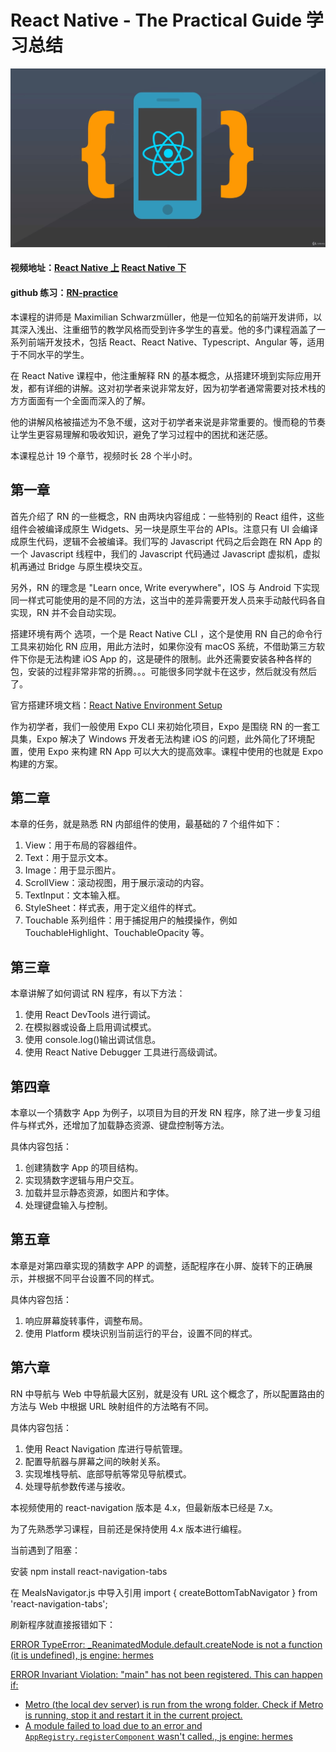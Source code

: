 # React Native - The Practical Guide 学习总结

![](./RN-pratical.jpg)

#### 视频地址：[React Native 上](https://www.bilibili.com/video/BV1FP4y1M7j2?p=1) [React Native 下](https://www.bilibili.com/video/BV18q4y1Y7M5?p=1)

#### github 练习：[RN-practice](https://github.com/linzhishui/RN-practice)

本课程的讲师是 Maximilian Schwarzmüller，他是一位知名的前端开发讲师，以其深入浅出、注重细节的教学风格而受到许多学生的喜爱。他的多门课程涵盖了一系列前端开发技术，包括 React、React Native、Typescript、Angular 等，适用于不同水平的学生。

在 React Native 课程中，他注重解释 RN 的基本概念，从搭建环境到实际应用开发，都有详细的讲解。这对初学者来说非常友好，因为初学者通常需要对技术栈的方方面面有一个全面而深入的了解。

他的讲解风格被描述为不急不缓，这对于初学者来说是非常重要的。慢而稳的节奏让学生更容易理解和吸收知识，避免了学习过程中的困扰和迷茫感。

本课程总计 19 个章节，视频时长 28 个半小时。

## 第一章

首先介绍了 RN 的一些概念，RN 由两块内容组成：一些特别的 React 组件，这些组件会被编译成原生 Widgets、另一块是原生平台的 APIs。注意只有 UI 会编译成原生代码，逻辑不会被编译。我们写的 Javascript 代码之后会跑在 RN App 的一个 Javascript 线程中，我们的 Javascript 代码通过 Javascript 虚拟机，虚拟机再通过 Bridge 与原生模块交互。

另外，RN 的理念是 "Learn once, Write everywhere"，IOS 与 Android 下实现同一样式可能使用的是不同的方法，这当中的差异需要开发人员来手动敲代码各自实现，RN 并不会自动实现。

搭建环境有两个 选项，一个是 React Native CLI ，这个是使用 RN 自己的命令行工具来初始化 RN 应用，用此方法时，如果你没有 macOS 系统，不借助第三方软件下你是无法构建 iOS App 的，这是硬件的限制。此外还需要安装各种各样的包，安装的过程非常非常的折腾。。。可能很多同学就卡在这步，然后就没有然后了。

官方搭建环境文档：[React Native Environment Setup](https://www.reactnative.cn/docs/environment-setup)

作为初学者，我们一般使用 Expo CLI 来初始化项目，Expo 是围绕 RN 的一套工具集，Expo 解决了 Windows 开发者无法构建 iOS 的问题，此外简化了环境配置，使用 Expo 来构建 RN App 可以大大的提高效率。课程中使用的也就是 Expo 构建的方案。

## 第二章

本章的任务，就是熟悉 RN 内部组件的使用，最基础的 7 个组件如下：

1. View：用于布局的容器组件。
2. Text：用于显示文本。
3. Image：用于显示图片。
4. ScrollView：滚动视图，用于展示滚动的内容。
5. TextInput：文本输入框。
6. StyleSheet：样式表，用于定义组件的样式。
7. Touchable 系列组件：用于捕捉用户的触摸操作，例如 TouchableHighlight、TouchableOpacity 等。

## 第三章

本章讲解了如何调试 RN 程序，有以下方法：

1. 使用 React DevTools 进行调试。
2. 在模拟器或设备上启用调试模式。
3. 使用 console.log()输出调试信息。
4. 使用 React Native Debugger 工具进行高级调试。

## 第四章

本章以一个猜数字 App 为例子，以项目为目的开发 RN 程序，除了进一步复习组件与样式外，还增加了加载静态资源、键盘控制等方法。

具体内容包括：

1. 创建猜数字 App 的项目结构。
2. 实现猜数字逻辑与用户交互。
3. 加载并显示静态资源，如图片和字体。
4. 处理键盘输入与控制。

## 第五章

本章是对第四章实现的猜数字 APP 的调整，适配程序在小屏、旋转下的正确展示，并根据不同平台设置不同的样式。

具体内容包括：

1. 响应屏幕旋转事件，调整布局。
3. 使用 Platform 模块识别当前运行的平台，设置不同的样式。

## 第六章

RN 中导航与 Web 中导航最大区别，就是没有 URL 这个概念了，所以配置路由的方法与 Web 中根据 URL 映射组件的方法略有不同。

具体内容包括：

1. 使用 React Navigation 库进行导航管理。
2. 配置导航器与屏幕之间的映射关系。
3. 实现堆栈导航、底部导航等常见导航模式。
4. 处理导航参数传递与接收。

本视频使用的 react-navigation 版本是 4.x，但最新版本已经是 7.x。

为了先熟悉学习课程，目前还是保持使用 4.x 版本进行编程。

当前遇到了阻塞：

安装 npm install react-navigation-tabs

在 MealsNavigator.js 中导入引用 import { createBottomTabNavigator } from 'react-navigation-tabs';

刷新程序就直接报错如下：

<u>ERROR TypeError: \_ReanimatedModule.default.createNode is not a function (it is undefined), js engine: hermes</u>

<u>ERROR Invariant Violation: "main" has not been registered. This can happen if:</u>

- <u>Metro (the local dev server) is run from the wrong folder. Check if Metro is running, stop it and restart it in the current project.</u>
- <u>A module failed to load due to an error and `AppRegistry.registerComponent` wasn't called., js engine: hermes</u>
